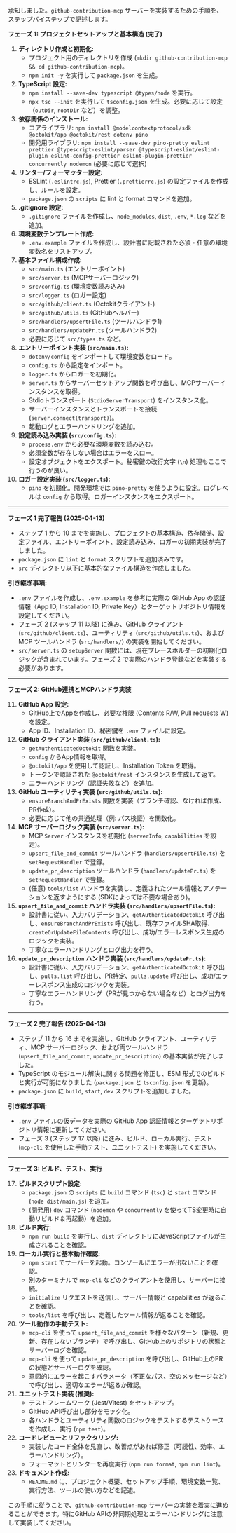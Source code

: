 承知しました。`github-contribution-mcp` サーバーを実装するための手順を、ステップバイステップで記述します。

**フェーズ 1: プロジェクトセットアップと基本構造 (完了)**

1.  **ディレクトリ作成と初期化:**
    *   プロジェクト用のディレクトリを作成 (`mkdir github-contribution-mcp && cd github-contribution-mcp`)。
    *   `npm init -y` を実行して `package.json` を生成。
2.  **TypeScript 設定:**
    *   `npm install --save-dev typescript @types/node` を実行。
    *   `npx tsc --init` を実行して `tsconfig.json` を生成。必要に応じて設定（`outDir`, `rootDir` など）を調整。
3.  **依存関係のインストール:**
    *   コアライブラリ: `npm install @modelcontextprotocol/sdk @octokit/app @octokit/rest dotenv pino`
    *   開発用ライブラリ: `npm install --save-dev pino-pretty eslint prettier @typescript-eslint/parser @typescript-eslint/eslint-plugin eslint-config-prettier eslint-plugin-prettier concurrently nodemon` (必要に応じて選択)
4.  **リンター/フォーマッター設定:**
    *   ESLint (`.eslintrc.js`), Prettier (`.prettierrc.js`) の設定ファイルを作成し、ルールを設定。
    *   `package.json` の `scripts` に lint と format コマンドを追加。
5.  **.gitignore 設定:**
    *   `.gitignore` ファイルを作成し、`node_modules`, `dist`, `.env`, `*.log` などを追加。
6.  **環境変数テンプレート作成:**
    *   `.env.example` ファイルを作成し、設計書に記載された必須・任意の環境変数名をリストアップ。
7.  **基本ファイル構成作成:**
    *   `src/main.ts` (エントリーポイント)
    *   `src/server.ts` (MCPサーバーロジック)
    *   `src/config.ts` (環境変数読み込み)
    *   `src/logger.ts` (ロガー設定)
    *   `src/github/client.ts` (Octokitクライアント)
    *   `src/github/utils.ts` (GitHubヘルパー)
    *   `src/handlers/upsertFile.ts` (ツールハンドラ1)
    *   `src/handlers/updatePr.ts` (ツールハンドラ2)
    *   必要に応じて `src/types.ts` など。
8.  **エントリーポイント実装 (`src/main.ts`):**
    *   `dotenv/config` をインポートして環境変数をロード。
    *   `config.ts` から設定をインポート。
    *   `logger.ts` からロガーを初期化。
    *   `server.ts` からサーバーセットアップ関数を呼び出し、MCPサーバーインスタンスを取得。
    *   Stdioトランスポート (`StdioServerTransport`) をインスタンス化。
    *   サーバーインスタンスとトランスポートを接続 (`server.connect(transport)`)。
    *   起動ログとエラーハンドリングを追加。
9.  **設定読み込み実装 (`src/config.ts`):**
    *   `process.env` から必要な環境変数を読み込む。
    *   必須変数が存在しない場合はエラーをスロー。
    *   設定オブジェクトをエクスポート。秘密鍵の改行文字 (`\n`) 処理もここで行うのが良い。
10. **ロガー設定実装 (`src/logger.ts`):**
    *   `pino` を初期化。開発環境では `pino-pretty` を使うように設定。ログレベルは `config` から取得。ロガーインスタンスをエクスポート。

---
**フェーズ 1 完了報告 (2025-04-13)**

*   ステップ 1 から 10 までを実施し、プロジェクトの基本構造、依存関係、設定ファイル、エントリーポイント、設定読み込み、ロガーの初期実装が完了しました。
*   `package.json` に `lint` と `format` スクリプトを追加済みです。
*   `src` ディレクトリ以下に基本的なファイル構造を作成しました。

**引き継ぎ事項:**

*   `.env` ファイルを作成し、`.env.example` を参考に実際の GitHub App の認証情報（App ID, Installation ID, Private Key）とターゲットリポジトリ情報を設定してください。
*   フェーズ 2 (ステップ 11 以降) に進み、GitHub クライアント (`src/github/client.ts`)、ユーティリティ (`src/github/utils.ts`)、および MCP ツールハンドラ (`src/handlers/`) の実装を開始してください。
*   `src/server.ts` の `setupServer` 関数には、現在プレースホルダーの初期化ロジックが含まれています。フェーズ 2 で実際のハンドラ登録などを実装する必要があります。
---

**フェーズ 2: GitHub連携とMCPハンドラ実装**

11. **GitHub App 設定:**
    *   GitHub上でAppを作成し、必要な権限 (Contents R/W, Pull requests W) を設定。
    *   App ID、Installation ID、秘密鍵を `.env` ファイルに設定。
12. **GitHub クライアント実装 (`src/github/client.ts`):**
    *   `getAuthenticatedOctokit` 関数を実装。
    *   `config` からApp情報を取得。
    *   `@octokit/app` を使用して認証し、Installation Token を取得。
    *   トークンで認証された `@octokit/rest` インスタンスを生成して返す。
    *   エラーハンドリング（認証失敗など）を追加。
13. **GitHub ユーティリティ実装 (`src/github/utils.ts`):**
    *   `ensureBranchAndPrExists` 関数を実装（ブランチ確認、なければ作成、PR作成）。
    *   必要に応じて他の共通処理（例: パス検証）を関数化。
14. **MCP サーバーロジック実装 (`src/server.ts`):**
    *   MCP `Server` インスタンスを初期化 (`serverInfo`, `capabilities` を設定)。
    *   `upsert_file_and_commit` ツールハンドラ (`handlers/upsertFile.ts`) を `setRequestHandler` で登録。
    *   `update_pr_description` ツールハンドラ (`handlers/updatePr.ts`) を `setRequestHandler` で登録。
    *   (任意) `tools/list` ハンドラを実装し、定義されたツール情報とアノテーションを返すようにする (SDKによっては不要な場合あり)。
15. **`upsert_file_and_commit` ハンドラ実装 (`src/handlers/upsertFile.ts`):**
    *   設計書に従い、入力バリデーション、`getAuthenticatedOctokit` 呼び出し、`ensureBranchAndPrExists` 呼び出し、既存ファイルSHA取得、`createOrUpdateFileContents` 呼び出し、成功/エラーレスポンス生成のロジックを実装。
    *   丁寧なエラーハンドリングとログ出力を行う。
16. **`update_pr_description` ハンドラ実装 (`src/handlers/updatePr.ts`):**
    *   設計書に従い、入力バリデーション、`getAuthenticatedOctokit` 呼び出し、`pulls.list` 呼び出し、PR特定、`pulls.update` 呼び出し、成功/エラーレスポンス生成のロジックを実装。
    *   丁寧なエラーハンドリング（PRが見つからない場合など）とログ出力を行う。

---
**フェーズ 2 完了報告 (2025-04-13)**

*   ステップ 11 から 16 までを実施し、GitHub クライアント、ユーティリティ、MCP サーバーロジック、および両ツールハンドラ (`upsert_file_and_commit`, `update_pr_description`) の基本実装が完了しました。
*   TypeScript のモジュール解決に関する問題を修正し、ESM 形式でのビルドと実行が可能になりました (`package.json` と `tsconfig.json` を更新)。
*   `package.json` に `build`, `start`, `dev` スクリプトを追加しました。

**引き継ぎ事項:**

*   `.env` ファイルの仮データを実際の GitHub App 認証情報とターゲットリポジトリ情報に更新してください。
*   フェーズ 3 (ステップ 17 以降) に進み、ビルド、ローカル実行、テスト (`mcp-cli` を使用した手動テスト、ユニットテスト) を実施してください。
---

**フェーズ 3: ビルド、テスト、実行**

17. **ビルドスクリプト設定:**
    *   `package.json` の `scripts` に `build` コマンド (`tsc`) と `start` コマンド (`node dist/main.js`) を追加。
    *   (開発用) `dev` コマンド (`nodemon` や `concurrently` を使ってTS変更時に自動リビルド＆再起動）を追加。
18. **ビルド実行:**
    *   `npm run build` を実行し、`dist` ディレクトリにJavaScriptファイルが生成されることを確認。
19. **ローカル実行と基本動作確認:**
    *   `npm start` でサーバーを起動。コンソールにエラーが出ないことを確認。
    *   別のターミナルで `mcp-cli` などのクライアントを使用し、サーバーに接続。
    *   `initialize` リクエストを送信し、サーバー情報と capabilities が返ることを確認。
    *   `tools/list` を呼び出し、定義したツール情報が返ることを確認。
20. **ツール動作の手動テスト:**
    *   `mcp-cli` を使って `upsert_file_and_commit` を様々なパターン（新規、更新、存在しないブランチ）で呼び出し、GitHub上のリポジトリの状態とサーバーログを確認。
    *   `mcp-cli` を使って `update_pr_description` を呼び出し、GitHub上のPRの状態とサーバーログを確認。
    *   意図的にエラーを起こすパラメータ（不正なパス、空のメッセージなど）で呼び出し、適切なエラーが返るか確認。
21. **ユニットテスト実装 (推奨):**
    *   テストフレームワーク (Jest/Vitest) をセットアップ。
    *   GitHub API呼び出し部分をモック化。
    *   各ハンドラとユーティリティ関数のロジックをテストするテストケースを作成し、実行 (`npm test`)。
22. **コードレビューとリファクタリング:**
    *   実装したコード全体を見直し、改善点があれば修正（可読性、効率、エラーハンドリング）。
    *   フォーマットとリンターを再度実行 (`npm run format`, `npm run lint`)。
23. **ドキュメント作成:**
    *   `README.md` に、プロジェクト概要、セットアップ手順、環境変数一覧、実行方法、ツールの使い方などを記述。

この手順に従うことで、`github-contribution-mcp` サーバーの実装を着実に進めることができます。特にGitHub APIの非同期処理とエラーハンドリングに注意して実装してください。